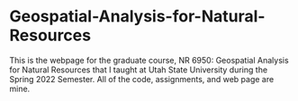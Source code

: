 # Geospatial-Analysis-for-Natural-Resources
This is the webpage for the graduate course, NR 6950: Geospatial Analysis for Natural Resources that I taught at Utah State University during the Spring 2022 Semester. All of the code, assignments, and web page are mine.
